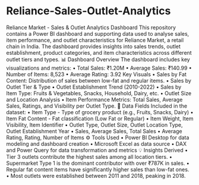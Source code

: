 # Reliance-Sales-Outlet-Analytics
Reliance Market - Sales & Outlet Analytics Dashboard
This repository contains a Power BI dashboard and supporting data used to analyse sales, item performance, and outlet characteristics for Reliance Market, a retail chain in India. The dashboard provides insights into sales trends, outlet establishment, product categories, and item characteristics across different outlet tiers and types.
📊 Dashboard Overview
The dashboard includes key visualizations and metrics:
•	Total Sales: ₹1.20M
•	Average Sales: ₹140.99
•	Number of Items: 8,523
•	Average Rating: 3.92
Key Visuals
•	Sales by Fat Content: Distribution of sales between low-fat and regular items.
•	Sales by Outlet Tier & Type
•	Outlet Establishment Trend (2010-2022)
•	Sales by Item Type: Fruits & Vegetables, Snacks, Household, Dairy, etc.
•	Outlet Size and Location Analysis
•	Item Performance Metrics: Total Sales, Average Sales, Ratings, and Visibility per Outlet Type.
📂 Data Fields
Included in the dataset:
•	Item Type - Type of grocery product (e.g., Fruits, Snacks, Dairy)
•	Item Fat Content - Fat classification (Low Fat or Regular)
•	Item Weight, Item Visibility, Item Identifier
•	Outlet Type, Outlet Size, Outlet Location Type, Outlet Establishment Year
•	Sales, Average Sales, Total Sales
•	Average Rating, Rating, Number of Items
⚙️ Tools Used
•	Power BI Desktop for data modeling and dashboard creation
•	Microsoft Excel as data source
•	DAX and Power Query for data transformation and metrics
💡 Insights Derived
•	Tier 3 outlets contribute the highest sales among all location tiers.
•	Supermarket Type 1 is the dominant contributor with over ₹787K in sales.
•	Regular fat content items have significantly higher sales than low-fat ones.
•	Most outlets were established between 2011 and 2018, peaking in 2018.
